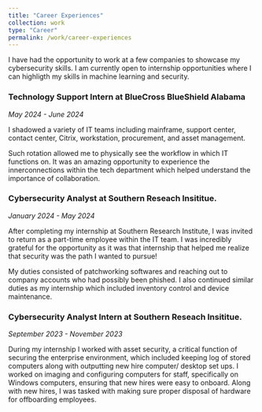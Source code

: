 ```yaml
---
title: "Career Experiences"
collection: work
type: "Career"
permalink: /work/career-experiences
---
```

I have had the opportunity to work at a few companies to showcase my cybersecurity skills. I am currently open to internship opportunities where I can highligth my skills in machine learning and security.

### Technology Support Intern at BlueCross BlueShield Alabama

*May 2024 - June 2024* 

I shadowed a variety of IT teams including mainframe, support center, contact center, Citrix, workstation, procurement, and asset management. 

Such rotation allowed me to physically see the workflow in which IT functions on. It was an amazing opportunity to experience the innerconnections within the tech department which helped understand the importance of collaboration.

### Cybersecurity Analyst at Southern Reseach Insititue.

*January 2024 - May 2024* 

After completing my internship at Southern Research Institute, I was invited to return as a part-time employee within the IT team. I was incredibly grateful for the opportunity as it was that internship that helped me realize that security was the path I wanted to pursue!

My duties consisted of patchworking softwares and reaching out to company accounts who had possibly been phished. I also continued similar duties as my internship which included inventory control and device maintenance. 

### Cybersecurity Analyst Intern at Southern Reseach Insititue.

*September 2023 - November 2023* 

During my internship I worked with asset security, a critical function of securing the enterprise environment, which included keeping log of stored computers along with outputting new hire computer/ desktop set ups. I worked on imaging and configuring computers for staff, specifically on Windows computers, ensuring that new hires were easy to onboard. Along with new hires, I was tasked with making sure proper disposal of hardware for offboarding employees. 
